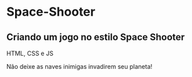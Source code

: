 # Space-Shooter
## Criando um jogo no estilo Space Shooter

HTML, CSS e JS

Não deixe as naves inimigas invadirem seu planeta!

